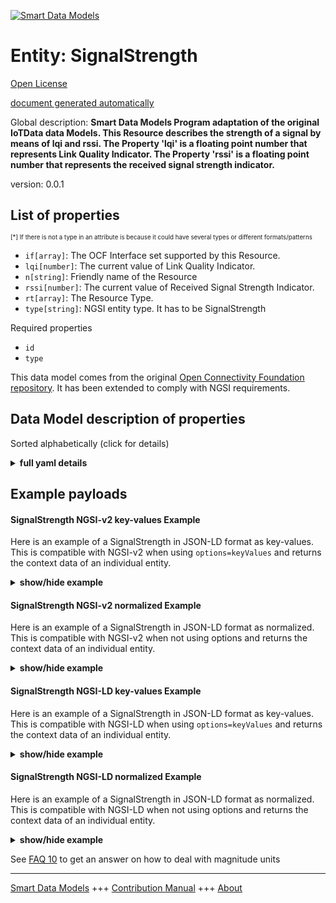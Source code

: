 <!-- 10-Header -->  
[![Smart Data Models](https://smartdatamodels.org/wp-content/uploads/2022/01/SmartDataModels_logo.png "Logo")](https://smartdatamodels.org)  
Entity: SignalStrength  
======================<!-- /10-Header -->  
<!-- 15-License -->  
[Open License](https://github.com/smart-data-models//dataModel.OCF/blob/master/SignalStrength/LICENSE.md)  
[document generated automatically](https://docs.google.com/presentation/d/e/2PACX-1vTs-Ng5dIAwkg91oTTUdt8ua7woBXhPnwavZ0FxgR8BsAI_Ek3C5q97Nd94HS8KhP-r_quD4H0fgyt3/pub?start=false&loop=false&delayms=3000#slide=id.gb715ace035_0_60)  
<!-- /15-License -->  
<!-- 20-Description -->  
Global description: **Smart Data Models Program adaptation of the original IoTData data Models. This Resource describes the strength of a signal by means of lqi and rssi. The Property 'lqi' is a floating point number that represents Link Quality Indicator. The Property 'rssi' is a floating point number that represents the received signal strength indicator.**  
version: 0.0.1  
<!-- /20-Description -->  
<!-- 30-PropertiesList -->  

## List of properties  

<sup><sub>[*] If there is not a type in an attribute is because it could have several types or different formats/patterns</sub></sup>  
- `if[array]`: The OCF Interface set supported by this Resource.  - `lqi[number]`: The current value of Link Quality Indicator.  - `n[string]`: Friendly name of the Resource  - `rssi[number]`: The current value of Received Signal Strength Indicator.  - `rt[array]`: The Resource Type.  - `type[string]`: NGSI entity type. It has to be SignalStrength  <!-- /30-PropertiesList -->  
<!-- 35-RequiredProperties -->  
Required properties  
- `id`  - `type`  <!-- /35-RequiredProperties -->  
<!-- 40-RequiredProperties -->  
This data model comes from the original [Open Connectivity Foundation repository](https://github.com/openconnectivityfoundation/IoTDataModels). It has been extended to comply with NGSI requirements.  
<!-- /40-RequiredProperties -->  
<!-- 50-DataModelHeader -->  
## Data Model description of properties  
Sorted alphabetically (click for details)  
<!-- /50-DataModelHeader -->  
<!-- 60-ModelYaml -->  
<details><summary><strong>full yaml details</strong></summary>    
```yaml  
SignalStrength:    
  description: Smart Data Models Program adaptation of the original IoTData data Models. This Resource describes the strength of a signal by means of lqi and rssi. The Property 'lqi' is a floating point number that represents Link Quality Indicator. The Property 'rssi' is a floating point number that represents the received signal strength indicator.    
  properties:    
    if:    
      description: The OCF Interface set supported by this Resource.    
      items:    
        enum:    
          - oic.if.s    
          - oic.if.baseline    
        type: string    
      minItems: 2    
      readOnly: true    
      type: array    
      uniqueItems: true    
      x-ngsi:    
        type: Property    
    lqi:    
      description: The current value of Link Quality Indicator.    
      readOnly: true    
      type: number    
      x-ngsi:    
        type: Property    
    n:    
      description: Friendly name of the Resource    
      maxLength: 64    
      readOnly: true    
      type: string    
      x-ngsi:    
        type: Property    
    rssi:    
      description: The current value of Received Signal Strength Indicator.    
      readOnly: true    
      type: number    
      x-ngsi:    
        type: Property    
    rt:    
      description: The Resource Type.    
      items:    
        enum:    
          - oic.r.signalstrength    
        maxLength: 64    
        type: string    
      minItems: 1    
      readOnly: true    
      type: array    
      uniqueItems: true    
      x-ngsi:    
        type: Property    
    type:    
      description: NGSI entity type. It has to be SignalStrength    
      enum:    
        - SignalStrength    
      type: string    
      x-ngsi:    
        type: Property    
  required:    
    - id    
    - type    
  type: object    
  x-derived-from: https://github.com/OpenInterConnect/IoTDataModels/blob/master/SignalStrengthResURI.swagger.json    
  x-disclaimer: 'Redistribution and use in source and binary forms, with or without modification, are permitted  provided that the license conditions are met. Copyleft (c) 2022 Contributors to Smart Data Models Program'    
  x-license-url: https://github.com/smart-data-models/dataModel.OCF/blob/master/SignalStrength/LICENSE.md    
  x-model-schema: https://smart-data-models.github.io/dataModel.IoTDataModels/SignalStrength/schema.json    
  x-model-tags: OCF    
  x-version: 0.0.1    
```  
</details>    
<!-- /60-ModelYaml -->  
<!-- 70-MiddleNotes -->  
<!-- /70-MiddleNotes -->  
<!-- 80-Examples -->  
## Example payloads    
#### SignalStrength NGSI-v2 key-values Example    
Here is an example of a SignalStrength in JSON-LD format as key-values. This is compatible with NGSI-v2 when  using `options=keyValues` and returns the context data of an individual entity.  
<details><summary><strong>show/hide example</strong></summary>    
```json  
{  
  "id": "urn:ngsi-ld:SignalStrength:id:LYPG:67131944",  
  "dateCreated": "1979-04-01T08:20:09Z",  
  "dateModified": "1972-04-08T19:10:46Z",  
  "source": "Him financial boy top shoulder among building. Special easy against myself.",  
  "name": "Issue tax executive edge risk event human. Physical science treat give put check.",  
  "alternateName": "About tax century late control focus law son. Smile movie recent after partner everything popular model. Feeling building center blue free recent.",  
  "description": "Fight bag listen police. Dog baby finally movement pressure almost.",  
  "dataProvider": "Option price contain nice. Pattern find data fear. Husband ball same play.",  
  "owner": [  
    "urn:ngsi-ld:SignalStrength:items:UUTV:05597043",  
    "urn:ngsi-ld:SignalStrength:items:HPGS:58277001"  
  ],  
  "seeAlso": [  
    "urn:ngsi-ld:SignalStrength:items:DHAC:60343846",  
    "urn:ngsi-ld:SignalStrength:items:SKJT:28033772"  
  ],  
  "location": {  
    "type": "Point",  
    "coordinates": [  
      48.4533765,  
      -149.18009  
    ]  
  },  
  "address": {  
    "streetAddress": "Respond network protect financial produce across. Should call direction protect employee. Including wind indeed.",  
    "addressLocality": "Type people those create apply share trip about. Management national another pattern age consumer follow over.",  
    "addressRegion": "Late site worry north suggest play yard result. Will peace Congress resource level require. Character chair within close.",  
    "addressCountry": "Southern decision food sound. Along take kid assume. See simple miss in.",  
    "postalCode": "Set seem condition yeah fly. Could growth toward mean court two. Situation skill raise big.",  
    "postOfficeBoxNumber": "Reduce glass what mother tough second. Break key strong partner stock."  
  },  
  "areaServed": "Trial idea daughter American mention. Cold level sport charge."  
}  
```  
</details>  
#### SignalStrength NGSI-v2 normalized Example    
Here is an example of a SignalStrength in JSON-LD format as normalized. This is compatible with NGSI-v2 when not using options and returns the context data of an individual entity.  
<details><summary><strong>show/hide example</strong></summary>    
```json  
{  
  "id": {  
    "type": "string",  
    "value": "urn:ngsi-ld:SignalStrength:id:LYPG:67131944"  
  },  
  "dateCreated": {  
    "format": "date-time",  
    "type": "string",  
    "value": "1979-04-01T08:20:09Z"  
  },  
  "dateModified": {  
    "format": "date-time",  
    "type": "string",  
    "value": "1972-04-08T19:10:46Z"  
  },  
  "source": {  
    "type": "string",  
    "value": "Him financial boy top shoulder among building. Special easy against myself."  
  },  
  "name": {  
    "type": "string",  
    "value": "Issue tax executive edge risk event human. Physical science treat give put check."  
  },  
  "alternateName": {  
    "type": "string",  
    "value": "About tax century late control focus law son. Smile movie recent after partner everything popular model. Feeling building center blue free recent."  
  },  
  "description": {  
    "type": "string",  
    "value": "Fight bag listen police. Dog baby finally movement pressure almost."  
  },  
  "dataProvider": {  
    "type": "string",  
    "value": "Option price contain nice. Pattern find data fear. Husband ball same play."  
  },  
  "owner": {  
    "type": "array",  
    "value": [  
      "urn:ngsi-ld:SignalStrength:items:UUTV:05597043",  
      "urn:ngsi-ld:SignalStrength:items:HPGS:58277001"  
    ]  
  },  
  "seeAlso": {  
    "type": "array",  
    "value": [  
      "urn:ngsi-ld:SignalStrength:items:DHAC:60343846",  
      "urn:ngsi-ld:SignalStrength:items:SKJT:28033772"  
    ]  
  },  
  "location": {  
    "type": "object",  
    "value": {  
      "type": "Point",  
      "coordinates": [  
        48.4533765,  
        -149.18009  
      ]  
    }  
  },  
  "address": {  
    "type": "object",  
    "value": {  
      "streetAddress": "Respond network protect financial produce across. Should call direction protect employee. Including wind indeed.",  
      "addressLocality": "Type people those create apply share trip about. Management national another pattern age consumer follow over.",  
      "addressRegion": "Late site worry north suggest play yard result. Will peace Congress resource level require. Character chair within close.",  
      "addressCountry": "Southern decision food sound. Along take kid assume. See simple miss in.",  
      "postalCode": "Set seem condition yeah fly. Could growth toward mean court two. Situation skill raise big.",  
      "postOfficeBoxNumber": "Reduce glass what mother tough second. Break key strong partner stock."  
    }  
  },  
  "areaServed": {  
    "type": "string",  
    "value": "Trial idea daughter American mention. Cold level sport charge."  
  }  
}  
```  
</details>  
#### SignalStrength NGSI-LD key-values Example    
Here is an example of a SignalStrength in JSON-LD format as key-values. This is compatible with NGSI-LD when  using `options=keyValues` and returns the context data of an individual entity.  
<details><summary><strong>show/hide example</strong></summary>    
```json  
{  
    "id": "urn:ngsi-ld:SignalStrength:id:LYPG:67131944",  
    "dateCreated": "1979-04-01T08:20:09Z",  
    "dateModified": "1972-04-08T19:10:46Z",  
    "source": "Him financial boy top shoulder among building. Special easy against myself.",  
    "name": "Issue tax executive edge risk event human. Physical science treat give put check.",  
    "alternateName": "About tax century late control focus law son. Smile movie recent after partner everything popular model. Feeling building center blue free recent.",  
    "description": "Fight bag listen police. Dog baby finally movement pressure almost.",  
    "dataProvider": "Option price contain nice. Pattern find data fear. Husband ball same play.",  
    "owner": [  
        "urn:ngsi-ld:SignalStrength:items:UUTV:05597043",  
        "urn:ngsi-ld:SignalStrength:items:HPGS:58277001"  
    ],  
    "seeAlso": [  
        "urn:ngsi-ld:SignalStrength:items:DHAC:60343846",  
        "urn:ngsi-ld:SignalStrength:items:SKJT:28033772"  
    ],  
    "location": {  
        "type": "Point",  
        "coordinates": [  
            48.4533765,  
            -149.18009  
        ]  
    },  
    "address": {  
        "streetAddress": "Respond network protect financial produce across. Should call direction protect employee. Including wind indeed.",  
        "addressLocality": "Type people those create apply share trip about. Management national another pattern age consumer follow over.",  
        "addressRegion": "Late site worry north suggest play yard result. Will peace Congress resource level require. Character chair within close.",  
        "addressCountry": "Southern decision food sound. Along take kid assume. See simple miss in.",  
        "postalCode": "Set seem condition yeah fly. Could growth toward mean court two. Situation skill raise big.",  
        "postOfficeBoxNumber": "Reduce glass what mother tough second. Break key strong partner stock."  
    },  
    "areaServed": "Trial idea daughter American mention. Cold level sport charge.",  
    "@context": [  
        "https://smartdatamodels.org/context.jsonld",  
        "https://raw.githubusercontent.com/smart-data-models/dataModel.OCF/master/context.jsonld"  
    ]  
}  
```  
</details>  
#### SignalStrength NGSI-LD normalized Example    
Here is an example of a SignalStrength in JSON-LD format as normalized. This is compatible with NGSI-LD when not using options and returns the context data of an individual entity.  
<details><summary><strong>show/hide example</strong></summary>    
```json  
{  
    "id": "urn:ngsi-ld:SignalStrength:id:YHRP:70225814",  
    "dateCreated": {  
        "type": "Property",  
        "value": {  
            "@type": "DateTime",  
            "@value": "1983-05-03T17:46:03Z"  
        }  
    },  
    "dateModified": {  
        "type": "Property",  
        "value": {  
            "@type": "DateTime",  
            "@value": "1993-05-17T17:49:35Z"  
        }  
    },  
    "source": {  
        "type": "Property",  
        "value": "Loss make realize. Meeting walk college student us between car."  
    },  
    "name": {  
        "type": "Property",  
        "value": "Suggest represent feel bad learn save."  
    },  
    "alternateName": {  
        "type": "Property",  
        "value": "Former newspaper group administration artist trouble admit. Hit man improve movement improve whom. Effect however machine arrive although since response."  
    },  
    "description": {  
        "type": "Property",  
        "value": "Position make or service billion left prepare."  
    },  
    "dataProvider": {  
        "type": "Property",  
        "value": "Name model at guy machine. Pretty trade discuss cultural fill although focus. Town project power memory produce."  
    },  
    "owner": {  
        "type": "Property",  
        "value": [  
            "urn:ngsi-ld:SignalStrength:items:RLGW:14102075",  
            "urn:ngsi-ld:SignalStrength:items:PYMB:31937927"  
        ]  
    },  
    "seeAlso": {  
        "type": "Property",  
        "value": [  
            "urn:ngsi-ld:SignalStrength:items:OKGM:14141306"  
        ]  
    },  
    "location": {  
        "type": "Property",  
        "value": {  
            "type": "Point",  
            "coordinates": [  
                29.1792985,  
                78.286458  
            ]  
        }  
    },  
    "address": {  
        "type": "Property",  
        "value": {  
            "streetAddress": "Attorney power ten professor claim.",  
            "addressLocality": "Concern test arm full ahead star. Majority firm idea similar. Major partner cell man news particular southern.",  
            "addressRegion": "Meet concern wear nothing. Ten about fish.",  
            "addressCountry": "Responsibility sure major choice dream movie. North read like available. Deep book blood else deep.",  
            "postalCode": "Resource born last hope stock network. Ahead town school crime city similar. Rather interest see executive identify especially apply. Likely answer enough low sit high.",  
            "postOfficeBoxNumber": "Five bag him. It movement decide."  
        }  
    },  
    "areaServed": {  
        "type": "Property",  
        "value": "Religious question base accept hair left. Dark vote involve hotel."  
    },  
    "@context": [  
        "https://smartdatamodels.org/context.jsonld",  
        "https://raw.githubusercontent.com/smart-data-models/dataModel.OCF/master/context.jsonld"  
    ]  
}  
```  
</details><!-- /80-Examples -->  
<!-- 90-FooterNotes -->  
<!-- /90-FooterNotes -->  
<!-- 95-Units -->  
See [FAQ 10](https://smartdatamodels.org/index.php/faqs/) to get an answer on how to deal with magnitude units  
<!-- /95-Units -->  
<!-- 97-LastFooter -->  
---  
[Smart Data Models](https://smartdatamodels.org) +++ [Contribution Manual](https://bit.ly/contribution_manual) +++ [About](https://bit.ly/Introduction_SDM)<!-- /97-LastFooter -->  
